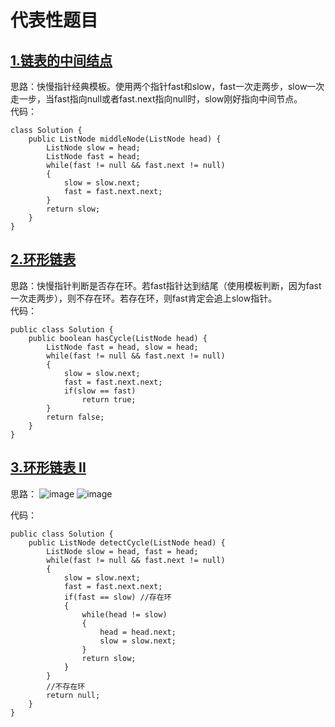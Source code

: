 # 代表性题目

## [1.链表的中间结点](https://leetcode.cn/problems/middle-of-the-linked-list/description/)
思路：快慢指针经典模板。使用两个指针fast和slow，fast一次走两步，slow一次走一步，当fast指向null或者fast.next指向null时，slow刚好指向中间节点。  
代码：
```
class Solution {
    public ListNode middleNode(ListNode head) {
        ListNode slow = head;
        ListNode fast = head;
        while(fast != null && fast.next != null)
        {
            slow = slow.next;
            fast = fast.next.next;
        }
        return slow;
    }
}
```

## [2.环形链表](https://leetcode.cn/problems/linked-list-cycle/description/)
思路：快慢指针判断是否存在环。若fast指针达到结尾（使用模板判断，因为fast一次走两步），则不存在环。若存在环，则fast肯定会追上slow指针。    
代码：
```
public class Solution {
    public boolean hasCycle(ListNode head) {
        ListNode fast = head, slow = head;
        while(fast != null && fast.next != null)
        {
            slow = slow.next;
            fast = fast.next.next;
            if(slow == fast)
                return true;
        }
        return false;
    }
}
```

## [3.环形链表 II](https://leetcode.cn/problems/linked-list-cycle-ii/)
思路：
![image](https://github.com/user-attachments/assets/4af5834a-f78d-4eec-a66f-979847bb3022)
![image](https://github.com/user-attachments/assets/732720b3-6468-4103-9552-1414b62fd844)

代码：
```
public class Solution {
    public ListNode detectCycle(ListNode head) {
        ListNode slow = head, fast = head;
        while(fast != null && fast.next != null)
        {
            slow = slow.next;
            fast = fast.next.next;
            if(fast == slow) //存在环
            {
                while(head != slow)
                {
                    head = head.next;
                    slow = slow.next;
                }
                return slow;
            }
        }
        //不存在环
        return null;
    }
}
```

